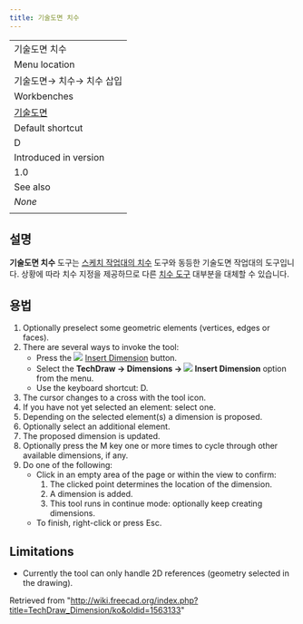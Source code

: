 ```yaml
---
title: 기술도면 치수
---
```

|  |
| --- |
| 기술도면 치수 |
| Menu location |
| 기술도면→ 치수→ 치수 삽입 |
| Workbenches |
| [기술도면](/TechDraw_Workbench/ko "TechDraw Workbench/ko") |
| Default shortcut |
| D |
| Introduced in version |
| 1.0 |
| See also |
| *None* |
|  |

## 설명

**기술도면 치수** 도구는 [스케치 작업대의 치수](/Sketcher_Dimension/ko "Sketcher Dimension/ko") 도구와 동등한 기술도면 작업대의 도구입니다. 상황에 따라 치수 지정을 제공하므로 다른 [치수 도구](/TechDraw_Workbench/ko#치수 "TechDraw Workbench/ko") 대부분을 대체할 수 있습니다.

## 용법

1. Optionally preselect some geometric elements (vertices, edges or faces).
2. There are several ways to invoke the tool:
   * Press the ![](/images/TechDraw_Dimension.svg) [Insert Dimension](/TechDraw_Dimension "TechDraw Dimension") button.
   * Select the **TechDraw → Dimensions → ![](/images/TechDraw_Dimension.svg) Insert Dimension** option from the menu.
   * Use the keyboard shortcut: D.
3. The cursor changes to a cross with the tool icon.
4. If you have not yet selected an element: select one.
5. Depending on the selected element(s) a dimension is proposed.
6. Optionally select an additional element.
7. The proposed dimension is updated.
8. Optionally press the M key one or more times to cycle through other available dimensions, if any.
9. Do one of the following:
   * Click in an empty area of the page or within the view to confirm:
     1. The clicked point determines the location of the dimension.
     2. A dimension is added.
     3. This tool runs in continue mode: optionally keep creating dimensions.
   * To finish, right-click or press Esc.

## Limitations

* Currently the tool can only handle 2D references (geometry selected in the drawing).

Retrieved from "<http://wiki.freecad.org/index.php?title=TechDraw_Dimension/ko&oldid=1563133>"